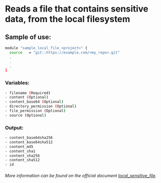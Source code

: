 # Reads a file that contains sensitive data, from the local filesystem

## Sample of use:

```bash
module "sample_local_file_<project>" {
  source   = "git::https://example.com/<my_repo>.git"
  .
  .
  .
}
```

### Variables:

```bash
- filename (Required)
- content (Optional)
- content_base64 (Optional)
- directory_permission (Optional)
- file_permission (Optional)
- source (Optional)
```

### Output:

```bash
- content_base64sha256
- content_base64sha512
- content_md5
- content_sha1
- content_sha256
- content_sha512
- id
```

###### More information can be found on the official document [local_sensitive_file](https://registry.terraform.io/providers/hashicorp/local/latest/docs/data-sources/sensitive_file).